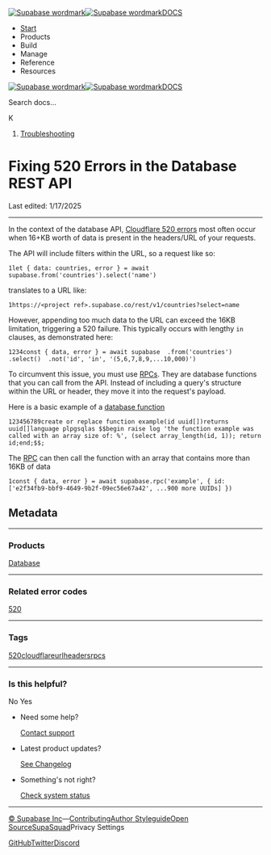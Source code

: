[![Supabase wordmark](https://supabase.com/docs/_next/image?url=%2Fdocs%2Fsupabase-dark.svg&w=256&q=75&dpl=dpl_5BYG5BkQhU19GEfZfhcgAbeGcRQo)![Supabase wordmark](https://supabase.com/docs/_next/image?url=%2Fdocs%2Fsupabase-light.svg&w=256&q=75&dpl=dpl_5BYG5BkQhU19GEfZfhcgAbeGcRQo)DOCS](https://supabase.com/docs)

-   [Start](https://supabase.com/docs/guides/getting-started)
-   Products
-   Build
-   Manage
-   Reference
-   Resources

[![Supabase wordmark](https://supabase.com/docs/_next/image?url=%2Fdocs%2Fsupabase-dark.svg&w=256&q=75&dpl=dpl_5BYG5BkQhU19GEfZfhcgAbeGcRQo)![Supabase wordmark](https://supabase.com/docs/_next/image?url=%2Fdocs%2Fsupabase-light.svg&w=256&q=75&dpl=dpl_5BYG5BkQhU19GEfZfhcgAbeGcRQo)DOCS](https://supabase.com/docs)

Search docs...

K

1.  [Troubleshooting](https://supabase.com/docs/guides/troubleshooting)

# Fixing 520 Errors in the Database REST API

Last edited: 1/17/2025

* * *

In the context of the database API, [Cloudflare 520 errors](https://developers.cloudflare.com/support/troubleshooting/cloudflare-errors/troubleshooting-cloudflare-5xx-errors/#error-520-web-server-returns-an-unknown-error) most often occur when 16+KB worth of data is present in the headers/URL of your requests.

The API will include filters within the URL, so a request like so:

```
1let { data: countries, error } = await supabase.from('countries').select('name')
```

translates to a URL like:

```
1https://<project ref>.supabase.co/rest/v1/countries?select=name
```

However, appending too much data to the URL can exceed the 16KB limitation, triggering a 520 failure. This typically occurs with lengthy `in` clauses, as demonstrated here:

```
1234const { data, error } = await supabase  .from('countries')  .select()  .not('id', 'in', '(5,6,7,8,9,...10,000)')
```

To circumvent this issue, you must use [RPCs](https://supabase.com/docs/reference/javascript/explain?queryGroups=example&example=call-a-postgres-function-with-arguments). They are database functions that you can call from the API. Instead of including a query's structure within the URL or header, they move it into the request's payload.

Here is a basic example of a [database function](https://supabase.com/docs/guides/database/functions)

```
123456789create or replace function example(id uuid[])returns uuid[]language plpgsqlas $$begin raise log 'the function example was called with an array size of: %', (select array_length(id, 1)); return id;end;$$;
```

The [RPC](https://supabase.com/docs/reference/javascript/explain?queryGroups=example&example=call-a-postgres-function-with-arguments) can then call the function with an array that contains more than 16KB of data

```
1const { data, error } = await supabase.rpc('example', { id: ['e2f34fb9-bbf9-4649-9b2f-09ec56e67a42', ...900 more UUIDs] })
```

## Metadata

* * *

### Products

[Database](https://supabase.com/docs/guides/troubleshooting?products=database)

* * *

### Related error codes

[520](https://supabase.com/docs/guides/troubleshooting?errorCodes=520)

* * *

### Tags

[520](https://supabase.com/docs/guides/troubleshooting?tags=520)[cloudflare](https://supabase.com/docs/guides/troubleshooting?tags=cloudflare)[url](https://supabase.com/docs/guides/troubleshooting?tags=url)[headers](https://supabase.com/docs/guides/troubleshooting?tags=headers)[rpcs](https://supabase.com/docs/guides/troubleshooting?tags=rpcs)

* * *

### Is this helpful?

No Yes

-   Need some help?
    
    [Contact support](https://supabase.com/support)
-   Latest product updates?
    
    [See Changelog](https://supabase.com/changelog)
-   Something's not right?
    
    [Check system status](https://status.supabase.com/)

* * *

[© Supabase Inc](https://supabase.com/)—[Contributing](https://github.com/supabase/supabase/blob/master/apps/docs/DEVELOPERS.md)[Author Styleguide](https://github.com/supabase/supabase/blob/master/apps/docs/CONTRIBUTING.md)[Open Source](https://supabase.com/open-source)[SupaSquad](https://supabase.com/supasquad)Privacy Settings

[GitHub](https://github.com/supabase/supabase)[Twitter](https://twitter.com/supabase)[Discord](https://discord.supabase.com/)